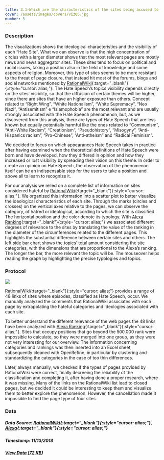 ```yaml
---
title: 3.1—Which are the characteristics of the sites being accused to spread hate according to RationalWiki?
cover: /assets/images/covers/viz05.jpg
number: 5
---
```


### Description

The visualizations shows the ideological characteristics and the visibility of each “Hate Site”. What we can observe is that the high concentration of circles with a larger diameter shows that the most relevant pages are mostly news and news aggregator sites. These sites tend to focus on political and racial issues, taking a position also in the field of knowledge and some aspects of religion.
Moreover, this type of sites seems to be more resistant to the threat of page closure, that instead hit most of the forums, blogs and social networks mentioned by [RationalWiki](https://rationalwiki.org/wiki/Category:Internet_hate_sites){:target="_blank"}{:style="cursor: alias;"}.
The Hate Speech’s topics visibility depends directly on the sites’ visibility, so that the diffusion of certain themes will be higher, since there are sites that have an higher exposure than others. Concept related to “Right Wing”, “White Nationalism”, “White Supremacy”, “Neo Nazi”, “Antisemitism” e “Islamophobia” are the most relevant and are usually strongly associated with the Hate Speech phenomenon, but, as we discovered from this analysis, there are types of Hate Speech that are less known but equally potentially harmful like the ones related to “Communism”, “Anti-White Racism”, “Creationism”, “Pseudohistory”,  “Misogyny”, “Anti-Hispanics racism”, “Pro-Chinese”, “Anti-atheism” and “Radical Feminism”.

We decided to focus on which appearances Hate Speech takes in practice after having examined when the theoretical definitions of Hate Speech were born and have developed, how they differed in opinion and how they increased or lost visibility by spreading their vision on this theme. In order to create an opinion on Hate Speech, the observation of the phenomenon itself can be an indispensable step for the users to take a position and above all to learn to recognize it.

For our analysis we relied on a complete list of information on sites considered hateful by [RationalWiki](https://rationalwiki.org/wiki/Category:Internet_hate_sites){:target="_blank"}{:style="cursor: alias;"}. We organized this information into a scatter plot to better visualize the ideological characteristics of each site. 
Through the marks (circles and crosses) on the vertical axes relative to the pages, we can observe the category, of hatred or ideological, according to which the site is classified. The horizontal position and the color denote its typology. With [Alexa Ranking](https://www.alexa.com/){:target="_blank"}{:style="cursor: alias;"} we associated different degrees of relevance to the sites by translating the value of the ranking in the diameter of the circumferences related to the different pages. This highlights the substantial difference between certain sites and others.
The left side bar chart shows the topics’ total amount considering the site categories, with the dimensions that are proportional to the Alexa’s ranking. The longer the bar, the more relevant the topic will be.
The mouseover helps reading the graph by highlighting the precise typologies and topics.


### Protocol
<img src="{{ '/assets/images/protocols/protocol-05.png' | relative_path }}">

[RationalWiki](https://rationalwiki.org/wiki/Category:Internet_hate_sites){:target="_blank"}{:style="cursor: alias;"} provides a range of 48 links of sites where episodes, classified as Hate Speech, occur. 
We manually analyzed the comments that RationalWiki associates with each page by extrapolating the hateful categories and ideologies associated with each site.

To better understand the different relevance of the web pages the 48 links have been analyzed with [Alexa Ranking](https://www.alexa.com/){:target="_blank"}{:style="cursor: alias;"}. Sites that occupy positions that go beyond the 500.000 rank were impossible to calculate, so they were merged into one group, as they were not very interesting for our overview.
The information concerning categories and rankings was then inserted into an Excel sheet, subsequently cleaned with OpenRefine, in particular by clustering and standardizing the categories in the case of too thin differences.

Later, always manually, we checked if the types of pages provided by RationalWiki were correct, finally decreeing the reliability of the classification and completing it, after having done a proper research, where it was missing.
Many of the links on the RationalWiki list lead to closed pages, but we decided it could be interesting to keep them and visualize them to better explore the phenomenon. However, the cancellation made it impossible to find the page type of four sites. 


### Data
##### Data Source: [RationalWiki](https://rationalwiki.org/wiki/Category:Internet_hate_sites){:target="_blank"}{:style="cursor: alias;"}, [Alexa](https://www.alexa.com/){:target="_blank"}{:style="cursor: alias;"}
##### Timestamp: 11/13/2018
##### [View Data (72 KB)](/assets/datasets/3.1.xlsx)